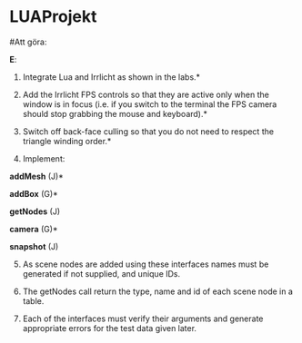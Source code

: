 ﻿# LUAProjekt


#Att göra:

**E**:
1. Integrate Lua and Irrlicht as shown in the labs.*

2. Add the Irrlicht FPS controls so that they are active only when the window is in focus (i.e. if you switch to the terminal the FPS camera should stop grabbing the mouse and keyboard).*

3. Switch off back-face culling so that you do not need to respect the triangle winding order.*
    
4. Implement: 

**addMesh** (J)*

**addBox** (G)*

**getNodes** (J)

**camera** (G)*

**snapshot** (J)
    
5. As scene nodes are added using these interfaces names must be generated if not supplied, and unique IDs.
    
6. The getNodes call return the type, name and id of each scene node in a table.
    
7. Each of the interfaces must verify their arguments and generate appropriate errors for the test data given later. 
